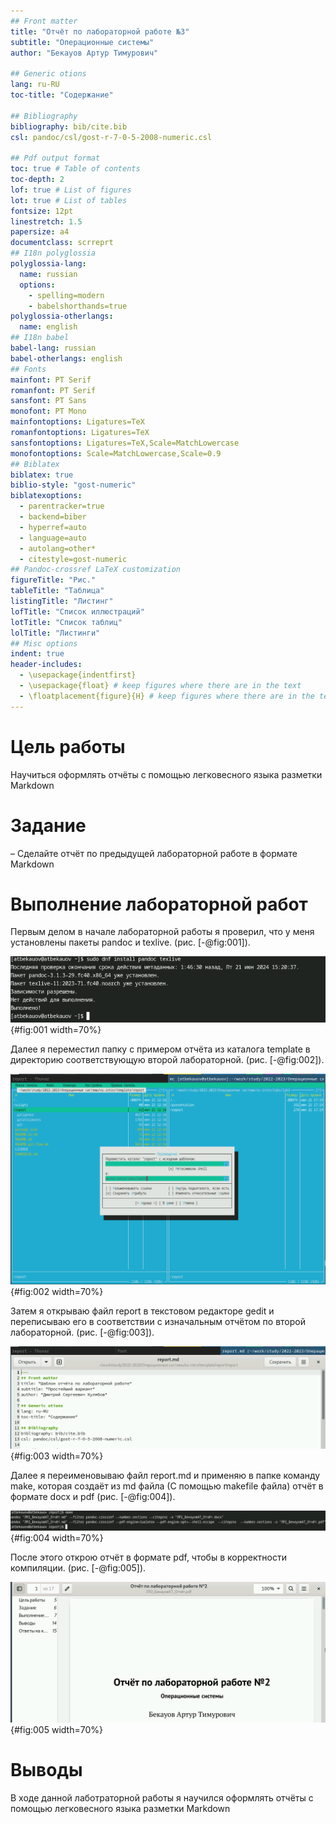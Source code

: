 ```yaml
---
## Front matter
title: "Отчёт по лабораторной работе №3"
subtitle: "Операционные системы"
author: "Бекауов Артур Тимурович"

## Generic otions
lang: ru-RU
toc-title: "Содержание"

## Bibliography
bibliography: bib/cite.bib
csl: pandoc/csl/gost-r-7-0-5-2008-numeric.csl

## Pdf output format
toc: true # Table of contents
toc-depth: 2
lof: true # List of figures
lot: true # List of tables
fontsize: 12pt
linestretch: 1.5
papersize: a4
documentclass: scrreprt
## I18n polyglossia
polyglossia-lang:
  name: russian
  options:
	- spelling=modern
	- babelshorthands=true
polyglossia-otherlangs:
  name: english
## I18n babel
babel-lang: russian
babel-otherlangs: english
## Fonts
mainfont: PT Serif
romanfont: PT Serif
sansfont: PT Sans
monofont: PT Mono
mainfontoptions: Ligatures=TeX
romanfontoptions: Ligatures=TeX
sansfontoptions: Ligatures=TeX,Scale=MatchLowercase
monofontoptions: Scale=MatchLowercase,Scale=0.9
## Biblatex
biblatex: true
biblio-style: "gost-numeric"
biblatexoptions:
  - parentracker=true
  - backend=biber
  - hyperref=auto
  - language=auto
  - autolang=other*
  - citestyle=gost-numeric
## Pandoc-crossref LaTeX customization
figureTitle: "Рис."
tableTitle: "Таблица"
listingTitle: "Листинг"
lofTitle: "Список иллюстраций"
lotTitle: "Список таблиц"
lolTitle: "Листинги"
## Misc options
indent: true
header-includes:
  - \usepackage{indentfirst}
  - \usepackage{float} # keep figures where there are in the text
  - \floatplacement{figure}{H} # keep figures where there are in the text
---
```


# Цель работы

Научиться оформлять отчёты с помощью легковесного языка разметки Markdown

# Задание

– Сделайте отчёт по предыдущей лабораторной работе в формате Markdown

# Выполнение лабораторной работ

Первым делом в начале лабораторной работы я проверил, что у меня установлены пакеты pandoc и texlive. (рис. [-@fig:001]).

![Установка пакетов pandoc и texlive](image/1.png){#fig:001 width=70%}

Далее я переместил папку с примером отчёта из каталога template в директорию соответствующую второй лабораторной. (рис. [-@fig:002]).

![Перемещение образца отчёта](image/2.png){#fig:002 width=70%}

Затем я открываю файл report в текстовом редакторе gedit и переписываю его в соответствии с изначальным отчётом по второй лабораторной. (рис. [-@fig:003]).

![Редактирование report.md](image/3.png){#fig:003 width=70%}

Далее я переименовываю файл report.md и применяю в папке команду make, которая создаёт из md файла (С помощью makefile файла) отчёт в формате docx и pdf (рис. [-@fig:004]).

![Компиляция отчётов](image/4.png){#fig:004 width=70%}

После этого открою отчёт в формате pdf, чтобы в корректности компиляции. (рис. [-@fig:005]).

![Проверка отчёта](image/5.png){#fig:005 width=70%}


# Выводы

В ходе данной лаботраторной работы я научился оформлять отчёты с помощью легковесного языка разметки Markdown


